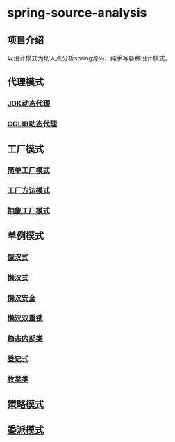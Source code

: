 # spring-source-analysis

## 项目介绍
以设计模式为切入点分析spring源码，纯手写各种设计模式。


## 代理模式

### [JDK动态代理](https://github.com/nqmysb/spring-source-analysis/tree/master/spring-source-proxy/src/com/nqmysb/myproxy)
### [CGLIB动态代理](https://github.com/nqmysb/spring-source-analysis/tree/master/spring-source-proxy/src/com/nqmysb/proxy/cglib)

### 

## 工厂模式
### [简单工厂模式](https://github.com/nqmysb/spring-source-analysis/blob/master/spring-source-factory/src/com/nqmysb/factory/simplefactory/client/SimpleFactoryClient.java)

### [工厂方法模式](https://github.com/nqmysb/spring-source-analysis/blob/master/spring-source-factory/src/com/nqmysb/factory/factorymethod/client/FactoryMethodClient.java)

### [抽象工厂模式](https://github.com/nqmysb/spring-source-analysis/blob/master/spring-source-factory/src/com/nqmysb/factory/abstractfactory/client/AbstractFactoryClient.java)


## 单例模式

### [饿汉式](https://github.com/nqmysb/spring-source-analysis/blob/master/spring-source-singleton/src/com/nqmysb/singleton/Singleton1.java)
### [懒汉式](https://github.com/nqmysb/spring-source-analysis/blob/master/spring-source-singleton/src/com/nqmysb/singleton/Singleton2.java)
### [懒汉安全](https://github.com/nqmysb/spring-source-analysis/blob/master/spring-source-singleton/src/com/nqmysb/singleton/Singleton3.java)
### [懒汉双重锁](https://github.com/nqmysb/spring-source-analysis/blob/master/spring-source-singleton/src/com/nqmysb/singleton/Singleton4.java)
### [静态内部类](https://github.com/nqmysb/spring-source-analysis/blob/master/spring-source-singleton/src/com/nqmysb/singleton/Singleton5.java)
### [登记式](https://github.com/nqmysb/spring-source-analysis/blob/master/spring-source-singleton/src/com/nqmysb/singleton/Singleton6.java)
### [枚举类](https://github.com/nqmysb/spring-source-analysis/blob/master/spring-source-singleton/src/com/nqmysb/singleton/Singleton7.java)

## [策略模式](https://github.com/nqmysb/spring-source-analysis/blob/master/spring-source-strategy/src/com/nqmysb/strategy/StrategyClient.java)

## [委派模式](https://github.com/nqmysb/spring-source-analysis/blob/master/spring-source-delegate/src/com/nqmysb/delegate/DelegateClient.java)





